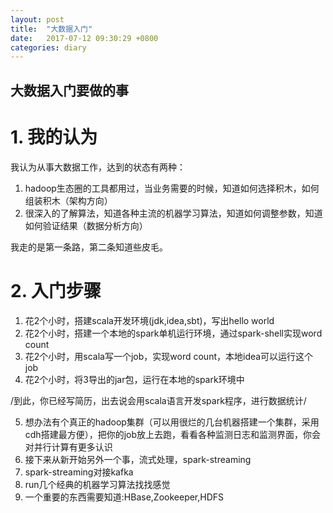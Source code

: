 ```yaml
---
layout: post
title:  "大数据入门"
date:   2017-07-12 09:30:29 +0800
categories: diary
---
```


大数据入门要做的事
---

# 1. 我的认为
我认为从事大数据工作，达到的状态有两种：
1. hadoop生态圈的工具都用过，当业务需要的时候，知道如何选择积木，如何组装积木（架构方向）
2. 很深入的了解算法，知道各种主流的机器学习算法，知道如何调整参数，知道如何验证结果（数据分析方向）

我走的是第一条路，第二条知道些皮毛。

# 2. 入门步骤
1. 花2个小时，搭建scala开发环境(jdk,idea,sbt)，写出hello world
2. 花2个小时，搭建一个本地的spark单机运行环境，通过spark-shell实现word count
3. 花2个小时，用scala写一个job，实现word count，本地idea可以运行这个job
4. 花2个小时，将3导出的jar包，运行在本地的spark环境中

/到此，你已经写简历，出去说会用scala语言开发spark程序，进行数据统计/

5. 想办法有个真正的hadoop集群（可以用很烂的几台机器搭建一个集群，采用cdh搭建最方便），把你的job放上去跑，看看各种监测日志和监测界面，你会对并行计算有更多认识
6. 接下来从新开始另外一个事，流式处理，spark-streaming
7. spark-streaming对接kafka
8. run几个经典的机器学习算法找找感觉
9. 一个重要的东西需要知道:HBase,Zookeeper,HDFS